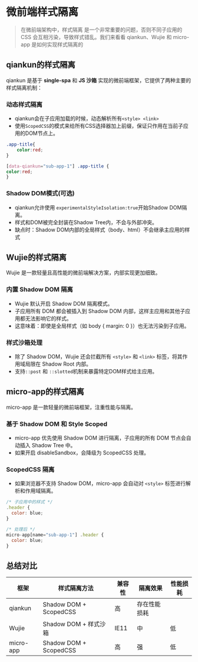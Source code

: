 # 微前端样式隔离
> 在微前端架构中，样式隔离 是一个非常重要的问题，否则不同子应用的 CSS 会互相污染，导致样式错乱。我们来看看 qiankun、Wujie 和 micro-app 是如何实现样式隔离的
## qiankun的样式隔离
qiankun 是基于 **single-spa** 和 **JS 沙箱** 实现的微前端框架，它提供了两种主要的样式隔离机制：
### 动态样式隔离
- qiankun会在子应用加载的时候，动态解析所有`<style> <link>`
- 使用`ScopedCSS`的模式来给所有CSS选择器加上前缀，保证只作用在当前子应用的DOM节点上。
```css
.app-title{
    color:red;
}

[data-qiankun="sub-app-1"] .app-title {
color:red;
}
```
### Shadow DOM模式(可选)
- qiankun允许使用 `experimentalStyleIsolation:true`开始Shadow DOM隔离。
- 样式和DOM被完全封装在Shadow Tree内，不会与外部冲突。
- 缺点时：Shadow DOM内部的全局样式（body、html）不会继承主应用的样式


## Wujie的样式隔离
Wujie 是一款轻量且高性能的微前端解决方案，内部实现更加细致。
### 内置 Shadow DOM 隔离
- Wujie 默认开启 Shadow DOM 隔离模式。
- 子应用所有 DOM 都会被插入到 Shadow DOM 内部，这样主应用和其他子应用都无法影响它的样式。
- 这意味着：即使是全局样式（如 body { margin: 0 }）也无法污染到子应用。

### 样式沙箱处理
- 除了 Shadow DOM，Wujie 还会拦截所有 `<style>` 和 `<link>` 标签，将其作用域局限在 Shadow Root 内部。
- 支持`::post` 和 `::slotted`机制来暴露特定DOM样式给主应用。

## micro-app的样式隔离
micro-app 是一款轻量的微前端框架，注重性能与隔离。

### 基于 Shadow DOM 和 Style Scoped
- micro-app 优先使用 Shadow DOM 进行隔离，子应用的所有 DOM 节点会自动插入 Shadow Tree 中。
- 如果开启 disableSandbox，会降级为 ScopedCSS 处理。

### ScopedCSS 隔离
- 如果浏览器不支持 Shadow DOM，micro-app 会自动对 `<style>` 标签进行解析和作用域隔离。
```js
/* 子应用中的样式 */
.header {
  color: blue;
}

/* 处理后 */
micro-app[name="sub-app-1"] .header {
  color: blue;
}
```

## 总结对比

|框架|样式隔离方法|兼容性|隔离效果|性能损耗|
|---|---|---|---|---|
|qiankun|Shadow DOM + ScopedCSS|高|存在性能损耗|
|Wujie|Shadow DOM + 样式沙箱|IE11 |中|低|
|micro-app|Shadow DOM + ScopedCSS|高|强|低|